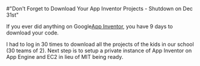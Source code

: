 #"Don't Forget to Download Your App Inventor Projects - Shutdown on Dec 31st"


 If you ever did anything on Google<a href="http://www.appinventorbeta.com">App Inventor</a>, you have 9 days to download your code.<p /><div>I had to log in 30 times to download all the projects of the kids in our school (30 teams of 2). Next step is to setup a private instance of App Inventor on App Engine and EC2 in lieu of MIT being ready. </div>
 